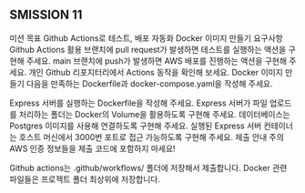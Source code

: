 ## SMISSION 11

미션 목표
Github Actions로 테스트, 배포 자동화
Docker 이미지 만들기
요구사항
Github Actions 활용
브랜치에 pull request가 발생하면 테스트를 실행하는 액션을 구현해 주세요.
main 브랜치에 push가 발생하면 AWS 배포를 진행하는 액션을 구현해 주세요.
개인 Github 리포지터리에서 Actions 동작을 확인해 보세요.
Docker 이미지 만들기
다음을 만족하는 Dockerfile과 docker-compose.yaml을 작성해 주세요.

Express 서버를 실행하는 Dockerfile을 작성해 주세요.
Express 서버가 파일 업로드를 처리하는 폴더는 Docker의 Volume을 활용하도록 구현해 주세요.
데이터베이스는 Postgres 이미지를 사용해 연결하도록 구현해 주세요.
실행된 Express 서버 컨테이너는 호스트 머신에서 3000번 포트로 접근 가능하도록 구현해 주세요.
제출 안내
주의
AWS 인증 정보들을 제출 코드에 포함하지 마세요!

Github actions는 .github/workflows/ 폴더에 저장해서 제출합니다.
Docker 관련 파일들은 프로젝트 폴더 최상위에 저장합니다.
